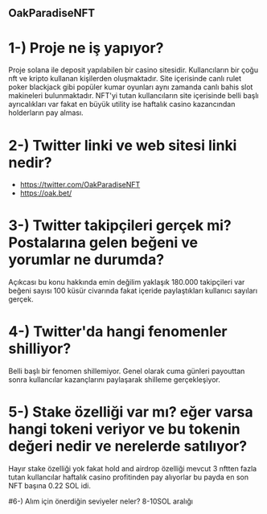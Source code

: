 ## OakParadiseNFT

# 1-) Proje ne iş yapıyor?
Proje solana ile deposit yapılabilen bir casino sitesidir.
Kullancıların bir çoğu nft ve kripto kullanan kişilerden oluşmaktadır.
Site içerisinde canlı rulet poker blackjack gibi popüler kumar oyunları aynı zamanda canlı bahis slot makineleri bulunmaktadır.
NFT'yi tutan kullancıların site içerisinde belli başlı ayrıcalıkları var fakat en büyük utility ise haftalık casino kazancından holderların pay alması.

# 2-) Twitter linki ve web sitesi linki nedir?
- https://twitter.com/OakParadiseNFT
-  https://oak.bet/

# 3-) Twitter takipçileri gerçek mi? Postalarına gelen beğeni ve yorumlar ne durumda?
Açıkcası bu konu hakkında emin değilim yaklaşık 180.000 takipçileri var beğeni sayısı 100 küsür civarında fakat içeride paylaştıkları kullanıcı sayıları gerçek.

# 4-) Twitter'da hangi fenomenler shilliyor?
Belli başlı bir fenomen shillemiyor. Genel olarak cuma günleri payouttan sonra kullancılar kazançlarını paylaşarak shilleme gerçekleşiyor.

# 5-) Stake özelliği var mı? eğer varsa hangi tokeni veriyor ve bu tokenin değeri nedir ve nerelerde satılıyor?
Hayır stake özelliği yok fakat hold and airdrop özelliği mevcut 3 nftten fazla tutan kullancılar haftalık casino profitinden pay alıyorlar bu payda en son NFT başına  0.22 SOL idi.

#6-) Alım için önerdiğin seviyeler neler?
8-10SOL aralığı
